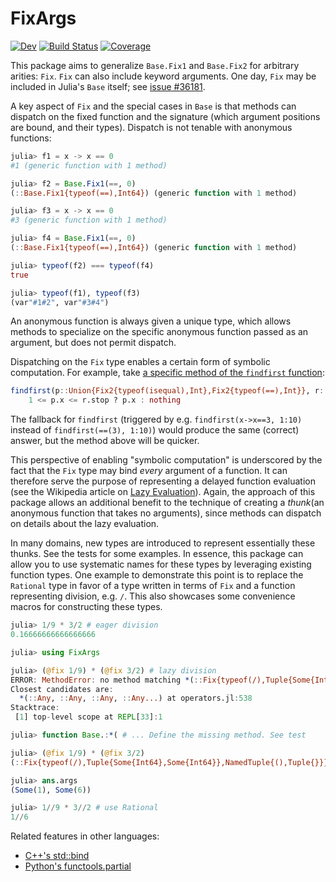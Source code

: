 # FixArgs

[![Dev](https://img.shields.io/badge/docs-dev-blue.svg)](https://goretkin.github.io/FixArgs.jl/dev)
[![Build Status](https://github.com/goretkin/FixArgs.jl/workflows/CI/badge.svg)](https://github.com/goretkin/FixArgs.jl/actions)
[![Coverage](https://codecov.io/gh/goretkin/FixArgs.jl/branch/main/graph/badge.svg)](https://codecov.io/gh/goretkin/FixArgs.jl)

This package aims to generalize `Base.Fix1` and `Base.Fix2` for arbitrary arities: `Fix`. `Fix` can also include keyword arguments.
One day, `Fix` may be included in Julia's `Base` itself; see [issue #36181](https://github.com/JuliaLang/julia/issues/36181).

A key aspect of `Fix` and the special cases in `Base` is that methods can dispatch on the fixed function and the signature (which argument positions are bound, and their types).
Dispatch is not tenable with anonymous functions:

```julia
julia> f1 = x -> x == 0
#1 (generic function with 1 method)

julia> f2 = Base.Fix1(==, 0)
(::Base.Fix1{typeof(==),Int64}) (generic function with 1 method)

julia> f3 = x -> x == 0
#3 (generic function with 1 method)

julia> f4 = Base.Fix1(==, 0)
(::Base.Fix1{typeof(==),Int64}) (generic function with 1 method)

julia> typeof(f2) === typeof(f4)
true

julia> typeof(f1), typeof(f3)
(var"#1#2", var"#3#4")
```

An anonymous function is always given a unique type, which allows methods to specialize on the specific anonymous function passed as an argument, but does not permit dispatch.

Dispatching on the `Fix` type enables a certain form of symbolic computation.
For example, take [a specific method of the `findfirst` function](https://github.com/JuliaLang/julia/blob/1f9e8bdbcf0ded6f1386f9329a284366dbb56120/base/array.jl#L1878-L1879):

```julia
findfirst(p::Union{Fix2{typeof(isequal),Int},Fix2{typeof(==),Int}}, r::OneTo{Int}) =
    1 <= p.x <= r.stop ? p.x : nothing
```

The fallback for `findfirst` (triggered by e.g. `findfirst(x->x==3, 1:10)` instead of `findfirst(==(3), 1:10)`) would produce the same (correct) answer, but the method above will be quicker.

This perspective of enabling "symbolic computation" is underscored by the fact that the `Fix` type may bind _every_ argument of a function.
It can therefore serve the purpose of representing a delayed function evaluation (see the Wikipedia article on [Lazy Evaluation](https://en.wikipedia.org/wiki/Lazy_evaluation)).
Again, the approach of this package allows an additional benefit to the technique of creating a _thunk_(an anonymous function that takes no arguments), since methods can dispatch on details about the lazy evaluation.

In many domains, new types are introduced to represent essentially these thunks. See the tests for some examples.
In essence, this package can allow you to use systematic names for these types by leveraging existing function types.
One example to demonstrate this point is to replace the `Rational` type in favor of a type written in terms of `Fix` and a function representing division, e.g. `/`.
This also showcases some convenience macros for constructing these types.

```julia
julia> 1/9 * 3/2 # eager division
0.16666666666666666

julia> using FixArgs

julia> (@fix 1/9) * (@fix 3/2) # lazy division
ERROR: MethodError: no method matching *(::Fix{typeof(/),Tuple{Some{Int64},Some{Int64}},NamedTuple{(),Tuple{}}}, ::Fix{typeof(/),Tuple{Some{Int64},Some{Int64}},NamedTuple{(),Tuple{}}})
Closest candidates are:
  *(::Any, ::Any, ::Any, ::Any...) at operators.jl:538
Stacktrace:
 [1] top-level scope at REPL[33]:1

julia> function Base.:*( # ... Define the missing method. See test

julia> (@fix 1/9) * (@fix 3/2)
(::Fix{typeof(/),Tuple{Some{Int64},Some{Int64}},NamedTuple{(),Tuple{}}}) (generic function with 1 method)

julia> ans.args
(Some(1), Some(6))

julia> 1//9 * 3//2 # use Rational
1//6
```



Related features in other languages:
- [C++'s std::bind](https://en.cppreference.com/w/cpp/utility/functional/bind)
- [Python's functools.partial](https://docs.python.org/3/library/functools.html#functools.partial)

